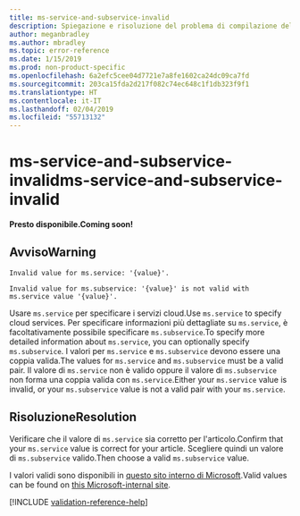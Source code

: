 ```yaml
---
title: ms-service-and-subservice-invalid
description: Spiegazione e risoluzione del problema di compilazione della documentazione ms-service-and-subservice-invalid
author: meganbradley
ms.author: mbradley
ms.topic: error-reference
ms.date: 1/15/2019
ms.prod: non-product-specific
ms.openlocfilehash: 6a2efc5cee04d7721e7a8fe1602ca24dc09ca7fd
ms.sourcegitcommit: 203ca15fda2d217f082c74ec648c1f1db323f9f1
ms.translationtype: HT
ms.contentlocale: it-IT
ms.lasthandoff: 02/04/2019
ms.locfileid: "55713132"
---
```

# <a name="ms-service-and-subservice-invalid"></a><span data-ttu-id="ecef7-103">ms-service-and-subservice-invalid</span><span class="sxs-lookup"><span data-stu-id="ecef7-103">ms-service-and-subservice-invalid</span></span>

<span data-ttu-id="ecef7-104">**Presto disponibile.**</span><span class="sxs-lookup"><span data-stu-id="ecef7-104">**Coming soon!**</span></span>

## <a name="warning"></a><span data-ttu-id="ecef7-105">Avviso</span><span class="sxs-lookup"><span data-stu-id="ecef7-105">Warning</span></span>

`Invalid value for ms.service: '{value}'.`

`Invalid value for ms.subservice: '{value}' is not valid with ms.service value '{value}'.`

<span data-ttu-id="ecef7-106">Usare `ms.service` per specificare i servizi cloud.</span><span class="sxs-lookup"><span data-stu-id="ecef7-106">Use `ms.service` to specify cloud services.</span></span> <span data-ttu-id="ecef7-107">Per specificare informazioni più dettagliate su `ms.service`, è facoltativamente possibile specificare `ms.subservice`.</span><span class="sxs-lookup"><span data-stu-id="ecef7-107">To specify more detailed information about `ms.service`, you can optionally specify `ms.subservice`.</span></span> <span data-ttu-id="ecef7-108">I valori per `ms.service` e `ms.subservice` devono essere una coppia valida.</span><span class="sxs-lookup"><span data-stu-id="ecef7-108">The values for `ms.service` and `ms.subservice` must be a valid pair.</span></span> <span data-ttu-id="ecef7-109">Il valore di `ms.service` non è valido oppure il valore di `ms.subservice` non forma una coppia valida con `ms.service`.</span><span class="sxs-lookup"><span data-stu-id="ecef7-109">Either your `ms.service` value is invalid, or your `ms.subservice` value is not a valid pair with your `ms.service`.</span></span>

## <a name="resolution"></a><span data-ttu-id="ecef7-110">Risoluzione</span><span class="sxs-lookup"><span data-stu-id="ecef7-110">Resolution</span></span>

<span data-ttu-id="ecef7-111">Verificare che il valore di `ms.service` sia corretto per l'articolo.</span><span class="sxs-lookup"><span data-stu-id="ecef7-111">Confirm that your `ms.service` value is correct for your article.</span></span> <span data-ttu-id="ecef7-112">Scegliere quindi un valore di `ms.subservice` valido.</span><span class="sxs-lookup"><span data-stu-id="ecef7-112">Then choose a valid `ms.subservice` value.</span></span>

<span data-ttu-id="ecef7-113">I valori validi sono disponibili in [questo sito interno di Microsoft](https://docsmetadatatool.azurewebsites.net/whitelists).</span><span class="sxs-lookup"><span data-stu-id="ecef7-113">Valid values can be found on [this Microsoft-internal site](https://docsmetadatatool.azurewebsites.net/whitelists).</span></span>

<!--make sure to add this file to your includes folder and verify the path-->
[!INCLUDE [validation-reference-help](includes/validation-reference-help.md)]

